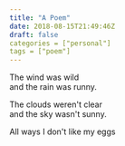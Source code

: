 ```yaml
---
title: "A Poem"
date: 2018-08-15T21:49:46Z
draft: false
categories = ["personal"]
tags = ["poem"]
---
```


The wind was wild<br>
and the rain was runny.

The clouds weren't clear<br>
and the sky wasn't sunny.

All ways I don't like my eggs